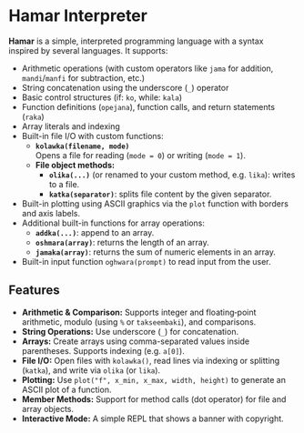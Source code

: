 # Hamar Interpreter

**Hamar** is a simple, interpreted programming language with a syntax inspired by several languages. It supports:
- Arithmetic operations (with custom operators like `jama` for addition, `mandi`/`manfi` for subtraction, etc.)
- String concatenation using the underscore (`_`) operator
- Basic control structures (if: `ko`, while: `kala`)
- Function definitions (`opejana`), function calls, and return statements (`raka`)
- Array literals and indexing
- Built-in file I/O with custom functions:
  - **`kolawka(filename, mode)`**  
    Opens a file for reading (`mode = 0`) or writing (`mode = 1`).
  - **File object methods:**
    - **`olika(...)`** (or renamed to your custom method, e.g. `lika`): writes to a file.
    - **`katka(separator)`**: splits file content by the given separator.
- Built-in plotting using ASCII graphics via the `plot` function with borders and axis labels.
- Additional built-in functions for array operations:
  - **`addka(...)`**: append to an array.
  - **`oshmara(array)`**: returns the length of an array.
  - **`jamaka(array)`**: returns the sum of numeric elements in an array.
- Built-in input function `oghwara(prompt)` to read input from the user.

## Features

- **Arithmetic & Comparison:** Supports integer and floating‑point arithmetic, modulo (using `%` or `takseembaki`), and comparisons.
- **String Operations:** Use underscore (`_`) for concatenation.
- **Arrays:** Create arrays using comma-separated values inside parentheses. Supports indexing (e.g. `a[0]`).
- **File I/O:** Open files with `kolawka()`, read lines via indexing or splitting (`katka`), and write via `olika` (or `lika`).
- **Plotting:** Use `plot("f", x_min, x_max, width, height)` to generate an ASCII plot of a function.
- **Member Methods:** Support for method calls (dot operator) for file and array objects.
- **Interactive Mode:** A simple REPL that shows a banner with copyright.


